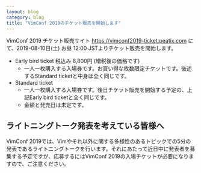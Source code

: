 ```yaml
---
layout: blog
category: blog
title: "VimConf 2019のチケット販売を開始します"
---
```


VimConf 2019 チケット販売サイト <https://vimconf2019-ticket.peatix.com> にて、2019-08-10日(土) お昼 12:00 JSTよりチケット販売を開始します。

* Early bird ticket 税込み 8,800円 (増税後の価格です)
    * 一人一枚購入する入場券です。お買い得な枚数限定チケットです。後述するStandard ticketと中身は全く同じです。
* Standard ticket
    * 一人一枚購入する入場券です。後日チケット販売を開始する予定の、上記Early bird ticketと全く同じです。
    * 金額と発売日は未定です。

## ライトニングトーク発表を考えている皆様へ

VimConf 2019では、Vimやそれ以外に関する多様性のあるトピックでの5分の発表であるライトニングトークを行います。それにあたって近日中に発表者を募集する予定ですが、応募するにはVimConf 2019の入場チケットが必要になりますので、ご注意ください。
